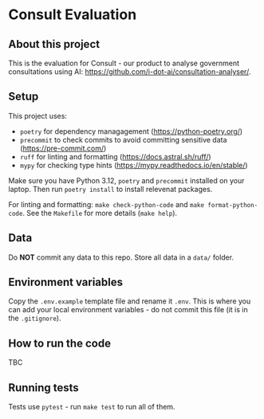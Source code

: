 # Consult Evaluation

## About this project
This is the evaluation for Consult - our product to analyse government consultations using AI: https://github.com/i-dot-ai/consultation-analyser/.


## Setup

This project uses:
- `poetry` for dependency managagement (https://python-poetry.org/)
- `precommit` to check commits to avoid committing sensitive data (https://pre-commit.com/)
- `ruff` for linting and formatting (https://docs.astral.sh/ruff/)
- `mypy` for checking type hints (https://mypy.readthedocs.io/en/stable/)

Make sure you have Python 3.12, `poetry` and `precommit` installed on your laptop. Then run `poetry install` to install relevenat packages.

For linting and formatting: `make check-python-code` and `make format-python-code`. See the `Makefile` for more details (`make help`).


## Data

Do **NOT** commit any data to this repo. Store all data in a `data/` folder. 


## Environment variables

Copy the `.env.example` template file and rename it `.env`. This is where you can add your local environment variables - do not commit this file (it is in the `.gitignore`).


## How to run the code

TBC


## Running tests
Tests use `pytest` - run `make test` to run all of them.

